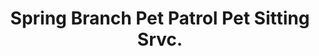 ---
title: "Spring Branch Pet Patrol Pet Sitting Srvc."
url: /houston/spring-branch-pet-patrol-pet-sitting-srvc/
shop: Tiersalon
---